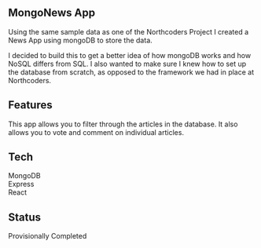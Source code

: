 ## MongoNews App

Using the same sample data as one of the Northcoders Project I created a News App using mongoDB to store the data.

I decided to build this to get a better idea of how mongoDB works and how NoSQL differs from SQL. I also wanted to make sure I knew how to set up the database from scratch, as opposed to the framework we had in place at Northcoders.

## Features

This app allows you to filter through the articles in the database. It also allows you to vote and comment on individual articles. 

## Tech

MongoDB<br>
Express<br>
React

## Status

Provisionally Completed

